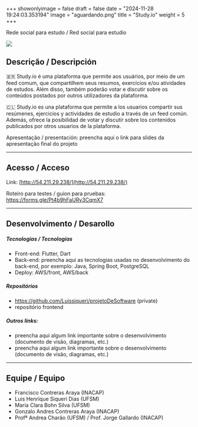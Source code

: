 +++
showonlyimage = false
draft = false
date = "2024-11-28 19:24:03.353194"
image = "aguardando.png"
title = "Study.io"
weight = 5
+++


Rede social para estudo / Red social para estudio

<!--more-->

![](moho_follow_through2.gif)


## Descrição / Descripción

🇧🇷 Study.io é uma plataforma que permite aos usuários, por meio de um feed comum, que compartilhem seus resumos, exercícios e/ou atividades de estudos. Além disso, também poderão votar e discutir sobre os conteúdos postados por outros utilizadores da plataforma. 


🇨🇱 Study.io es una plataforma que permite a los usuarios compartir sus resúmenes, ejercicios y actividades de estudio a través de un feed común. Además, ofrece la posibilidad de votar y discutir sobre los contenidos publicados por otros usuarios de la plataforma. 

Apresentação / presentación: preencha aqui o link para slides da apresentação final do projeto

---

## Acesso / Acceso

Link: [http://54.211.29.238/](http://54.211.29.238/)

Roteiro para testes / guion para pruebas: 
https://forms.gle/Pt4b9hFaURy3CqmX7


---

## Desenvolvimento / Desarollo

##### Tecnologias / Tecnologías

- Front-end: Flutter, Dart
- Back-end: preencha aqui as tecnologias usadas no desenvolvimento do back-end, por exemplo: Java, Spring Boot, PostgreSQL
- Deploy: AWS/front, AWS/back

##### Repositórios

- https://github.com/Luissiqueri/projetoDeSoftware (private)
- repositório frontend

##### Outros links:
- preencha aqui algum link importante sobre o desenvolvimento (documento de visão, diagramas, etc.)
- preencha aqui algum link importante sobre o desenvolvimento (documento de visão, diagramas, etc.)

---

## Equipe / Equipo

- Francisco Contreras Araya (INACAP)
- Luis Henrique Siqueri Dias (UFSM)
- Maria Clara Bohn Silva (UFSM)
- Gonzalo Andres Contreras Araya (INACAP)
- Profª Andrea Charão (UFSM) / Prof. Jorge Gallardo (INACAP)

